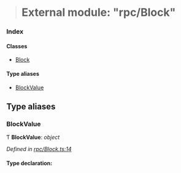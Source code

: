 > # External module: "rpc/Block"

### Index

#### Classes

* [Block](../classes/_rpc_block_.block.md)

#### Type aliases

* [BlockValue](_rpc_block_.md#blockvalue)

## Type aliases

###  BlockValue

Ƭ **BlockValue**: *object*

*Defined in [rpc/Block.ts:14](https://github.com/polkadot-js/api/blob/70dadb8/packages/types/src/rpc/Block.ts#L14)*

#### Type declaration: